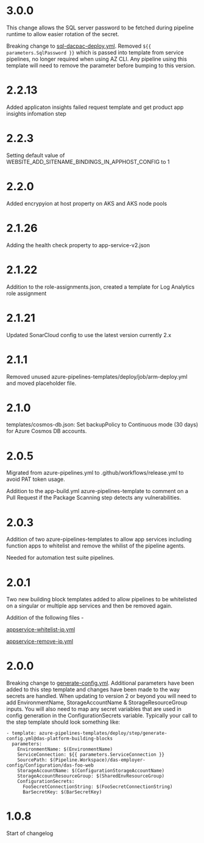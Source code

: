 # 3.0.0

This change allows the SQL server password to be fetched during pipeline runtime to allow easier rotation of the secret.

Breaking change to [sql-dacpac-deploy.yml](azure-pipelines-templates/deploy/step/sql-dacpac-deploy.yml). Removed ```${{ parameters.SqlPassword }}``` which is passed into template from service pipelines, no longer required when using AZ CLI. Any pipeline using this template will need to remove the parameter before bumping to this version.

# 2.2.13

Added applicaton insights failed request template and get product app insights infomation step

# 2.2.3

Setting default value of WEBSITE_ADD_SITENAME_BINDINGS_IN_APPHOST_CONFIG to 1

# 2.2.0

Added encrypyion at host property on AKS and AKS node pools

# 2.1.26

Adding the health check property to app-service-v2.json

# 2.1.22

Addition to the role-assignments.json, created a template for Log Analytics role assignment

# 2.1.21

Updated SonarCloud config to use the latest version currently 2.x

# 2.1.1

Removed unused azure-pipelines-templates/deploy/job/arm-deploy.yml and moved placeholder file.

# 2.1.0

templates/cosmos-db.json: Set backupPolicy to Continuous mode (30 days) for Azure Cosmos DB accounts.

# 2.0.5

Migrated from azure-pipelines.yml to .github/workflows/release.yml to avoid PAT token usage.

Addition to the app-build.yml azure-pipelines-template to comment on a Pull Request if the Package Scanning step detects any vulnerabilities.

# 2.0.3

Addition of two azure-pipelines-templates to allow app services including function apps to whitelist and remove the whilist of the pipeline agents.

Needed for automation test suite pipelines.

# 2.0.1

Two new building block templates added to allow pipelines to be whitelisted on a singular or multiple app services and then be removed again.

Addition of the following files -

[appservice-whitelist-ip.yml](https://github.com/SkillsFundingAgency/das-platform-building-blocks/tree/master/azure-pipelines-templates/deploy/step/appservice-whitelist-ip.yml)

[appservice-remove-ip.yml](https://github.com/SkillsFundingAgency/das-platform-building-blocks/tree/master/azure-pipelines-templates/deploy/step/appservice-remove-ip.yml)

# 2.0.0

Breaking change to [generate-config.yml](azure-pipelines-templates/deploy/step/generate-config.yml).  Additional parameters have been added to this step template and changes have been made to the way secrets are handled.  When updating to version 2 or beyond you will need to add EnvironmentName, StorageAccountName & StorageResourceGroup inputs.  You will also need to map any secret variables that are used in config generation in the ConfigurationSecrets variable.  Typically your call to the step template should look something like:
```
- template: azure-pipelines-templates/deploy/step/generate-config.yml@das-platform-building-blocks
  parameters:
    EnvironmentName: $(EnvironmentName)
    ServiceConnection: ${{ parameters.ServiceConnection }}
    SourcePath: $(Pipeline.Workspace)/das-employer-config/Configuration/das-foo-web
    StorageAccountName: $(ConfigurationStorageAccountName)
    StorageAccountResourceGroup: $(SharedEnvResourceGroup)
    ConfigurationSecrets:
      FooSecretConnectionString: $(FooSecretConnectionString)
      BarSecretKey: $(BarSecretKey)
```

# 1.0.8

Start of changelog

